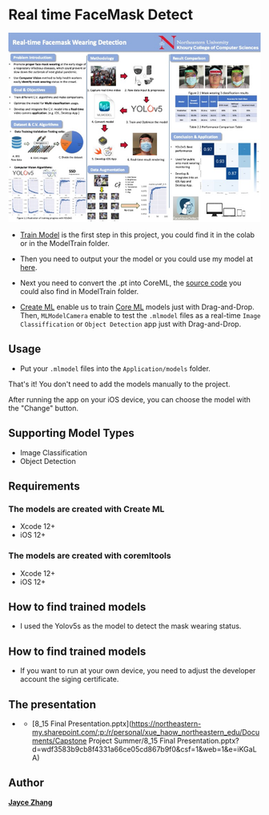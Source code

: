 # Real time FaceMask Detect

![Overall](https://github.com/zjsjayce/FaceMaskDetect/blob/main/Architecture.jpeg)


- [Train Model](https://colab.research.google.com/drive/1q1_Xji4wg2pDYHeJx_m75mSZYLeUXK_q?usp=sharing) is the first step in this project, you could find it in the colab or in the ModelTrain folder. 

- Then you need to output your the model or you could use my model at [here](https://drive.google.com/drive/folders/1jKv8Vnbv-os5Ab9D2FCE4p36-tPFXId5?usp=sharing). 

- Next you need to convert the .pt into CoreML, the [source code](https://colab.research.google.com/drive/1er09xThb4TFp_yuhCLVXmiYi-XTNnUPC?usp=sharing) you could also find in ModelTrain folder.

- [Create ML](https://developer.apple.com/documentation/create_ml) enable us to train [Core ML](https://developer.apple.com/documentation/coreml) models just with Drag-and-Drop. Then, `MLModelCamera` enable to test the `.mlmodel` files as a real-time `Image Classiffication` or `Object Detection` app just with Drag-and-Drop.

## Usage

- Put your `.mlmodel` files into the `Application/models` folder.

That's it! You don't need to add the models manually to the project.

After running the app on your iOS device, you can choose the model with the "Change" button.


## Supporting Model Types

- Image Classification
- Object Detection


## Requirements

### The models are created with Create ML

- Xcode 12+
- iOS 12+

### The models are created with coremltools

- Xcode 12+
- iOS 12+

## How to find trained models

- I used the Yolov5s as the model to detect the mask wearing status.

## How to find trained models

- If you want to run at your own device, you need to adjust the developer account the siging certificate.
## The presentation
- - [8_15 Final Presentation.pptx](https://northeastern-my.sharepoint.com/:p:/r/personal/xue_haow_northeastern_edu/Documents/Capstone Project Summer/8_15 Final Presentation.pptx?d=wdf3583b9cb8f4331a66ce05cd867b9f0&csf=1&web=1&e=iKGaLA)


## Author

**[Jayce Zhang]()**

